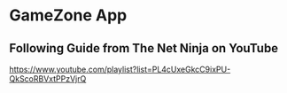 # GameZone App

## Following Guide from The Net Ninja on YouTube

https://www.youtube.com/playlist?list=PL4cUxeGkcC9ixPU-QkScoRBVxtPPzVjrQ
